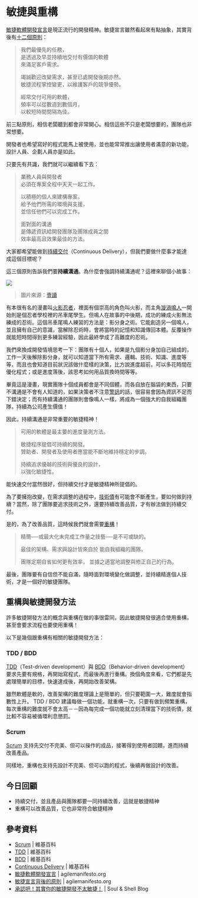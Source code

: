 # 敏捷與重構

[敏捷軟體開發宣言][]是現正流行的開發精神。敏捷宣言雖然看起來有點抽象，其實背後有[十二個原則][敏捷宣言背後的原則]：

> 我們最優先的任務，  
> 是透過及早並持續地交付有價值的軟體  
> 來滿足客戶需求。
>
> 竭誠歡迎改變需求，甚至已處開發後期亦然。  
> 敏捷流程掌控變更，以維護客戶的競爭優勢。
>
> 經常交付可用的軟體，  
> 頻率可以從數週到數個月，  
> 以較短時間間隔為佳。

前三點原則，相信老闆聽到都會非常開心。相信這些不只是老闆想要的，團隊也非常想要。

開發者也希望寫好的程式能馬上被使用，並也能常常推出讓使用者滿意的新功能，設計人員、企劃人員亦是如此。 

只要先有共識，我們就可以繼續看下去：

> 業務人員與開發者  
> 必須在專案全程中天天一起工作。
>
> 以積極的個人來建構專案，  
> 給予他們所需的環境與支援，  
> 並信任他們可以完成工作。
>
> 面對面的溝通  
> 是傳遞資訊給開發團隊及團隊成員之間  
> 效率最高且效果最佳的方法。

大家都希望能做到[持續交付][Continuous Delivery]（Continuous Delivery），但我們要做什麼事才能達成這個目標呢？

這三個原則告訴我們要**持續溝通**。為什麼會強調持續溝通呢？這裡來聊個小故事：

![](https://i2.read01.com/SIG=31m4acq/3044594166374f546173.jpg)

> 圖片來源：[壹讀](https://read01.com/d2GMLe.html#.Wi1JbLRdLOQ)

有本很有名的漫畫叫[火影忍者][]，裡面有個崇高的角色叫火影，而主角[漩渦鳴人][]一開始則是個忍者學校裡的吊車尾學生。但鳴人在故事的中後期，成功的練成火影無法練成的忍術。這個吊車尾鳴人練習的方法是：影分身之術。它能創造另一個鳴人，並且擁有自己的意識，當解除忍術時，會將當時的記憶和知識傳回本體。反覆操作就能短時間得到更多練習經驗，因此最終學成了高難度的忍術。

我們來換成開發情境思考一下：團隊有十個人，如果是九個影分身加自己組成的，工作一天後解除影分身，就可以知道當下所有需求、邏輯、技術、知識、進度等等，而且也會知道目前狀況該做什麼樣的決策，比方說進度超前，可以多花時間在優化程式；或是進度落後，該思考如何用品質換時間等等。

畢竟這是漫畫，現實團隊十個成員都會是不同個體，而各自放在腦袋的東西，只要不溝通是不會有人知道的，如果決策者不注意[警訊][Day 3]的話，很容易會因為資訊不足而下錯決定；而有持續溝通的團隊則會像鳴人一樣，將成為一個強大的自我組織團隊，持續為公司產生價值！

因此，持續溝通是非常重要的敏捷精神！

> 可用的軟體是最主要的進度量測方法。
>
> 敏捷程序提倡可持續的開發。  
> 贊助者、開發者及使用者應當能不斷地維持穩定的步調。
>
> 持續追求優越的技術與優良的設計，  
> 以強化敏捷性。

能快速交付當然很好，但持續交付才是敏捷精神所提倡的。

為了要擁抱改變，在需求調整的過程中，[技術債][Day 2]有可能會不斷產生，要如何做到持續？當然，除了團隊要追求技術之外，還要持續改善品質，才有辦法做到持續交付。

是的，為了改善品質，這時候我們就會需要[重構][Day 1]！

> 精簡──或最大化未完成工作量之技藝──是不可或缺的。
>
> 最佳的架構、需求與設計皆來自於
> 能自我組織的團隊。
>
> 團隊定期自省如何更有效率，
> 並據之適當地調整與修正自己的行為。

最後，團隊要有自信但不能自滿，隨時面對環境變化做調整，並持續精進個人技術，才是一個好的敏捷團隊。

## 重構與敏捷開發方法

許多敏捷開發方法的概念與重構在做的事很雷同，因此敏捷開發很適合使用重構，甚至會要求流程也要使用重構！

以下是幾個跟重構有相關的敏捷開發方法：

### TDD / BDD

[TDD][]（Test-driven development）與 [BDD][]（Behavior-driven development）要求先要有規格，再開始寫程式，而最後再進行重構。換個角度來看，它們都是先處理簡單的目標，快速達成後，再開始改善架構。

雖然軟體是軟的，改善架構的難度理論上是簡單的，但只要範圍一大，難度就會指數性上升。 TDD / BDD 建議每做一個功能，就重構一次，只要有做到頻繁重構，每次重構的難度就不會太高－－因為每完成一個功能就立刻清理當下的技術債，就比較不容易被循環利息懲罰。

### Scrum

[Scrum][] 支持先交付不完美、但可以操作的成品，接著得到使用者回饋，進而持續改善產品。

同樣地，重構也支持先設計不完美、但可以跑的程式，後續再做設計的改善。

## 今日回顧

* 持續交付，並且產品與團隊都要一同持續改善，這就是敏捷精神
* 重構可以改善品質，它也非常符合敏捷精神

## 參考資料

* [Scrum][] | 維基百科
* [TDD][] | 維基百科
* [BDD][] | 維基百科
* [Continuous Delivery][] | 維基百科
* [敏捷軟體開發宣言][] | agilemanifesto.org
* [敏捷宣言背後的原則][] | agilemanifesto.org
* [承認吧！其實你的敏捷開發不太敏捷！][] | Soul & Shell Blog

[Scrum]: https://en.wikipedia.org/wiki/Scrum_(software_development)
[TDD]: https://en.wikipedia.org/wiki/Test-driven_development
[BDD]: https://en.wikipedia.org/wiki/Behavior-driven_development
[Continuous Delivery]: https://en.wikipedia.org/wiki/Continuous_delivery
[敏捷開發與Scrum]: https://www.slideshare.net/ssuser35b57e/scrum-63471608
[敏捷軟體開發宣言]: http://agilemanifesto.org/iso/zhcht/manifesto.html
[敏捷宣言背後的原則]: http://agilemanifesto.org/iso/zhcht/principles.html
[承認吧！其實你的敏捷開發不太敏捷！]: https://blog.toright.com/posts/4686
[火影忍者]: https://zh.wikipedia./wiki/%E7%81%AB%E5%BD%B1%E5%BF%8D%E8%80%85
[漩渦鳴人]: https://zh.wikipedia.org/wiki/%E6%BC%A9%E6%B8%A6%E9%B3%B4%E4%BA%BA
[Day 1]: /docs/day01.md
[Day 2]: /docs/day02.md
[Day 3]: /docs/day03.md
